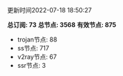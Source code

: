 更新时间2022-07-18 18:50:27

**总订阅: 73**
**总节点: 3568**
**有效节点: 875**
- trojan节点: 88
- ss节点: 717
- v2ray节点: 67
- ssr节点: 3
